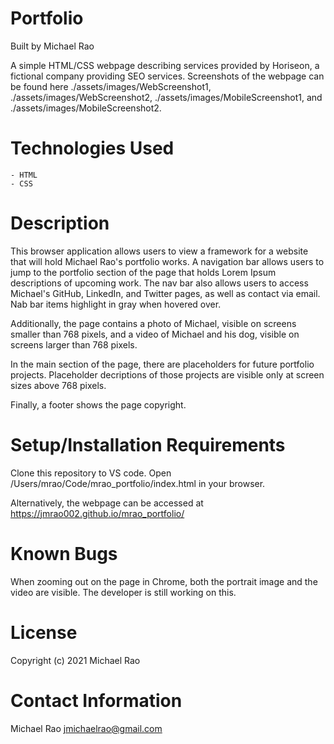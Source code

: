 # Portfolio

Built by Michael Rao

A simple HTML/CSS webpage describing services provided by Horiseon, a fictional company providing SEO services. Screenshots of the webpage can be found here ./assets/images/WebScreenshot1, ./assets/images/WebScreenshot2, ./assets/images/MobileScreenshot1, and ./assets/images/MobileScreenshot2.

# Technologies Used

    - HTML
    - CSS

# Description

This browser application allows users to view a framework for a website that will hold Michael Rao's portfolio works. A navigation bar allows users to jump to the portfolio section of the page that holds Lorem Ipsum descriptions of upcoming work. The nav bar also allows users to access Michael's GitHub, LinkedIn, and Twitter pages, as well as contact via email. Nab bar items highlight in gray when hovered over.

Additionally, the page contains a photo of Michael, visible on screens smaller than 768 pixels, and a video of Michael and his dog, visible on screens larger than 768 pixels.

In the main section of the page, there are placeholders for future portfolio projects. Placeholder decriptions of those projects are visible only at screen sizes above 768 pixels.

Finally, a footer shows the page copyright.

# Setup/Installation Requirements

Clone this repository to VS code. Open /Users/mrao/Code/mrao_portfolio/index.html in your browser.

Alternatively, the webpage can be accessed at https://jmrao002.github.io/mrao_portfolio/

# Known Bugs

When zooming out on the page in Chrome, both the portrait image and the video are visible. The developer is still working on this.

# License

Copyright (c) 2021 Michael Rao

# Contact Information

Michael Rao jmichaelrao@gmail.com
